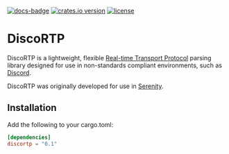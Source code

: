 [![docs-badge][]][docs] [![crates.io version][]][crates.io link] [![license][]][license link]

# DiscoRTP
DiscoRTP is a lightweight, flexible [Real-time Transport Protocol] parsing library designed for use in non-standards compliant environments, such as [Discord].

DiscoRTP was originally developed for use in [Serenity].

## Installation
Add the following to your cargo.toml:
```toml
[dependencies]
discortp = "0.1"
```

[Real-time Transport Protocol]: https://tools.ietf.org/html/rfc3550
[Discord]: discord.gg
[Serenity]: https://github.com/serenity-rs/serenity

[docs-badge]: https://img.shields.io/badge/docs-online-4d76ae.svg?style=flat-square
[docs]: https://docs.rs/discortp

[crates.io link]: https://crates.io/crates/discortp
[crates.io version]: https://img.shields.io/crates/v/discortp.svg?style=flat-square

[license]: https://img.shields.io/crates/l/discortp?style=flat-square
[license link]: https://opensource.org/licenses/ISC